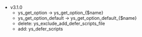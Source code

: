 - v3.1.0
  - ys_get_option -> ys_get_option_{$name}
  - ys_get_option_default -> ys_get_option_default_{$name}
  - delete: ys_exclude_add_defer_scripts_file
  - add: ys_defer_scripts

